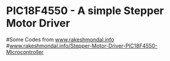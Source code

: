 # PIC18F4550 - A simple Stepper Motor Driver
#Some Codes from www.rakeshmondal.info
#www.rakeshmondal.info/Stepper-Motor-Driver-PIC18F4550-Microcontroller
